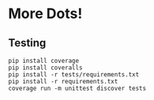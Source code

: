 # More Dots!  

## Testing

```
pip install coverage
pip install coveralls
pip install -r tests/requirements.txt
pip install -r requirements.txt
coverage run -m unittest discover tests



```

